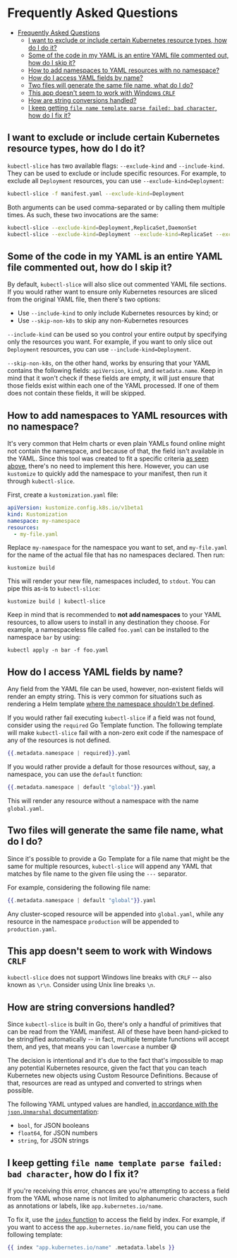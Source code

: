 # Frequently Asked Questions

- [Frequently Asked Questions](#frequently-asked-questions)
  - [I want to exclude or include certain Kubernetes resource types, how do I do it?](#i-want-to-exclude-or-include-certain-kubernetes-resource-types-how-do-i-do-it)
  - [Some of the code in my YAML is an entire YAML file commented out, how do I skip it?](#some-of-the-code-in-my-yaml-is-an-entire-yaml-file-commented-out-how-do-i-skip-it)
  - [How to add namespaces to YAML resources with no namespace?](#how-to-add-namespaces-to-yaml-resources-with-no-namespace)
  - [How do I access YAML fields by name?](#how-do-i-access-yaml-fields-by-name)
  - [Two files will generate the same file name, what do I do?](#two-files-will-generate-the-same-file-name-what-do-i-do)
  - [This app doesn't seem to work with Windows `CRLF`](#this-app-doesnt-seem-to-work-with-windows-crlf)
  - [How are string conversions handled?](#how-are-string-conversions-handled)
  - [I keep getting `file name template parse failed: bad character`, how do I fix it?](#i-keep-getting-file-name-template-parse-failed-bad-character-how-do-i-fix-it)

## I want to exclude or include certain Kubernetes resource types, how do I do it?

`kubectl-slice` has two available flags: `--exclude-kind` and `--include-kind`. They can be used to exclude or include specific resources. For example, to exclude all `Deployment` resources, you can use `--exclude-kind=Deployment`:

```bash
kubectl-slice -f manifest.yaml --exclude-kind=Deployment
```

Both arguments can be used comma-separated or by calling them multiple times. As such, these two invocations are the same:

```bash
kubectl-slice --exclude-kind=Deployment,ReplicaSet,DaemonSet
kubectl-slice --exclude-kind=Deployment --exclude-kind=ReplicaSet --exclude-kind=DaemonSet
```

## Some of the code in my YAML is an entire YAML file commented out, how do I skip it?

By default, `kubectl-slice` will also slice out commented YAML file sections. If you would rather want to ensure only Kubernetes resources are sliced from the original YAML file, then there's two options:

* Use `--include-kind` to only include Kubernetes resources by kind; or
* Use `--skip-non-k8s` to skip any non-Kubernetes resources

`--include-kind` can be used so you control your entire output by specifying only the resources you want. For example, if you want to only slice out `Deployment` resources, you can use `--include-kind=Deployment`.

`--skip-non-k8s`, on the other hand, works by ensuring that your YAML contains the following fields: `apiVersion`, `kind`, and `metadata.name`. Keep in mind that it won't check if these fields are empty, it will just ensure that those fields exist within each one of the YAML processed. If one of them does not contain these fields, it will be skipped.

## How to add namespaces to YAML resources with no namespace?

It's very common that Helm charts or even plain YAMLs found online might not contain the namespace, and because of that, the field isn't available in the YAML. Since this tool was created to fit a specific criteria [as seen above](../README.md#why-kubectl-slice), there's no need to implement this here. However, you can use `kustomize` to quickly add the namespace to your manifest, then run it through `kubectl-slice`.

First, create a `kustomization.yaml` file:

```yaml
apiVersion: kustomize.config.k8s.io/v1beta1
kind: Kustomization
namespace: my-namespace
resources:
  - my-file.yaml
```

Replace `my-namespace` for the namespace you want to set, and `my-file.yaml` for the name of the actual file that has no namespaces declared. Then run:

```
kustomize build
```

This will render your new file, namespaces included, to `stdout`. You can pipe this as-is to `kubectl-slice`:

```
kustomize build | kubectl-slice
```

Keep in mind that is recommended to **not add namespaces** to your YAML resources, to allow users to install in any destination they choose. For example, a namespaceless file called `foo.yaml` can be installed to the namespace `bar` by using:

```
kubectl apply -n bar -f foo.yaml
```

## How do I access YAML fields by name?

Any field from the YAML file can be used, however, non-existent fields will render an empty string. This is very common for situations such as rendering a Helm template [where the namespace shouldn't be defined](#how-to-add-namespaces-to-yaml-resources-with-no-namespace).

If you would rather fail executing `kubectl-slice` if a field was not found, consider using the `required` Go Template function. The following template will make `kubectl-slice` fail with a non-zero exit code if the namespace of any of the resources is not defined.

```handlebars
{{.metadata.namespace | required}}.yaml
```

If you would rather provide a default for those resources without, say, a namespace, you can use the `default` function:

```handlebars
{{.metadata.namespace | default "global"}}.yaml
```

This will render any resource without a namespace with the name `global.yaml`.

## Two files will generate the same file name, what do I do?

Since it's possible to provide a Go Template for a file name that might be the same for multiple resources, `kubectl-slice` will append any YAML that matches by file name to the given file using the `---` separator.

For example, considering the following file name:

```handlebars
{{.metadata.namespace | default "global"}}.yaml
```

Any cluster-scoped resource will be appended into `global.yaml`, while any resource in the namespace `production` will be appended to `production.yaml`.

## This app doesn't seem to work with Windows `CRLF`

`kubectl-slice` does not support Windows line breaks with `CRLF` -- also known as `\r\n`. Consider using Unix line breaks `\n`.

## How are string conversions handled?

Since `kubectl-slice` is built in Go, there's only a handful of primitives that can be read from the YAML manifest. All of these have been hand-picked to be stringified automatically -- in fact, multiple template functions will accept them, and yes, that means you can `lowercase` a number 😅

The decision is intentional and it's due to the fact that's impossible to map any potential Kubernetes resource, given the fact that you can teach Kubernetes new objects using Custom Resource Definitions. Because of that, resources are read as untyped and converted to strings when possible.

The following YAML untyped values are handled, [in accordance with the `json.Unmarshal` documentation](https://pkg.go.dev/encoding/json#Unmarshal):

* `bool`, for JSON booleans
* `float64`, for JSON numbers
* `string`, for JSON strings

## I keep getting `file name template parse failed: bad character`, how do I fix it?

If you're receiving this error, chances are you're attempting to access a field from the YAML whose name is not limited to alphanumeric characters, such as annotations or labels, like `app.kubernetes.io/name`.

To fix it, use the [`index` function](functions.md#index) to access the field by index. For example, if you want to access the `app.kubernetes.io/name` field, you can use the following template:

```handlebars
{{ index "app.kubernetes.io/name" .metadata.labels }}
```
